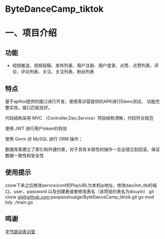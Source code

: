 # ByteDanceCamp_tiktok
# 一、项目介绍
## 功能
- 视频推送、视频投稿、发布列表、用户注册、用户登录、点赞、点赞列表、评论、评论列表、关注、关注列表、粉丝列表
## 特点
基于apifox提供的接口进行开发，使用青训营提供的APK进行Demo测试， 功能完整实现，接口匹配良好。

代码结构采用 MVC （Controller,Dao,Service）项目结构清晰，代码符合规范

使用 JWT 进行用户token的校验

使用 Gorm 对 MySQL 进行 ORM 操作；

数据库表建立了索引和外键约束，对于具有关联性的操作一旦出错立刻回滚，保证数据一致性和安全性

## 使用提示
clone下来之后修改servce/conf的PlayURL为本机ip地址，修改dao/init_db的端口，user，password 以及创建表或者修改表名（该项目的表名为douyin）
git clone git@github.com:paopaoshuaige/ByteDanceCamp_tiktok.git
go mod tidy
./main.go 


## 鸣谢
<a href="https://youthcamp.bytedance.com/" target="_blank">字节跳动青训营</a>
